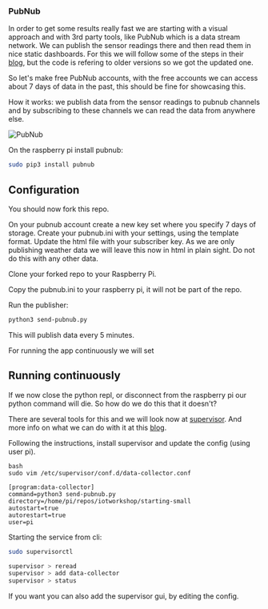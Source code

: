 ### PubNub

In order to get some results really fast we are starting with a visual approach and with 3rd party tools, like PubNub which is a data stream network. We can publish the sensor readings there and then read them in nice static dashboards. For this we will follow some of the steps in their [blog](https://www.pubnub.com/blog/raspberry-pi-humidity-temperature-sensor-dashboard-dht-22-sensor/), but the code is refering to older versions so we got the updated one.

So let's make free PubNub accounts, with the free accounts we can access about 7 days of data in the past, this should be fine for showcasing this.

How it works: we publish data from the sensor readings to pubnub channels and by subscribing to these channels we can read the data from anywhere else.

![PubNub](https://www.pubnub.com/static/images/old/pubnub-galaxy.gif)

On the raspberry pi install pubnub:

```bash
sudo pip3 install pubnub
```

## Configuration

You should now fork this repo.

On your pubnub account create a new key set where you specify 7 days of storage. Create your pubnub.ini with your settings, using the template format. Update the html file with your subscriber key. As we are only publishing weather data we will leave this now in html in plain sight. Do not do this with any other data.

Clone your forked repo to your Raspberry Pi.

Copy the pubnub.ini to your raspberry pi, it will not be part of the repo.

Run the publisher:

```bash
python3 send-pubnub.py
```

This will publish data every 5 minutes.

For running the app continuously we will set

## Running continuously

If we now close the python repl, or disconnect from the raspberry pi our python command will die. So how do we do this that it doesn't?

There are several tools for this and we will look now at [supervisor](https://uctrl.dev/raspberry-pi-iot-setup/).
And more info on what we can do with it at this [blog](https://medium.com/@jayden.chua/use-supervisor-to-run-your-python-tests-13e91171d6d3).

Following the instructions, install supervisor and update the config (using user pi).

```
bash
sudo vim /etc/supervisor/conf.d/data-collector.conf

[program:data-collector]
command=python3 send-pubnub.py
directory=/home/pi/repos/iotworkshop/starting-small
autostart=true
autorestart=true
user=pi
```

Starting the service from cli:

```bash
sudo supervisorctl
```

```bash
supervisor > reread
supervisor > add data-collector
supervisor > status
```

If you want you can also add the supervisor gui, by editing the config.
